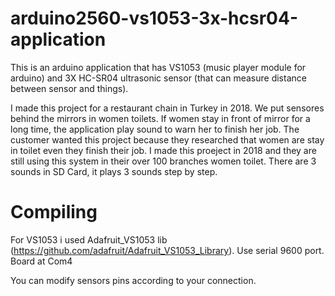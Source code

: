 # arduino2560-vs1053-3x-hcsr04-application

This is an arduino application that has VS1053 (music player module for arduino) and 3X HC-SR04 ultrasonic sensor (that can measure distance between sensor and things). 

I made this project for a restaurant chain in Turkey in 2018. We put sensores behind the mirrors in women toilets. If women stay in front of mirror for a long time, the application play sound to warn her to finish her job. The customer wanted this project because they researched that women are stay in toilet even they finish their job. I made this proeject in 2018 and they are still using this system in their over 100 branches women toilet.
There are 3 sounds in SD Card, it plays 3 sounds step by step.


# Compiling 

For VS1053 i used Adafruit_VS1053 lib (https://github.com/adafruit/Adafruit_VS1053_Library). 
Use serial 9600 port. Board at Com4

You can modify sensors pins according to your connection. 
